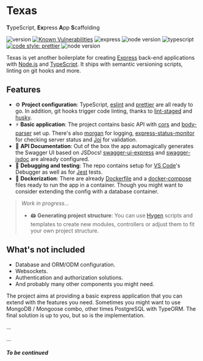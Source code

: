 # Texas
**T**ypeScript, **Ex**press **A**pp **S**caffolding

![version](https://img.shields.io/github/package-json/v/whereiswolf/texas) [![Known Vulnerabilities](https://snyk.io/test/github/whereiswolf/texas/badge.svg)](https://snyk.io/test/github/whereiswolf/texas) ![express](https://img.shields.io/github/package-json/dependency-version/whereiswolf/texas/express?color=lightgrey) ![node version](https://img.shields.io/badge/node-%3E%3D%2012.0.0-brightgreen) ![typescript](https://camo.githubusercontent.com/41c68e9f29c6caccc084e5a147e0abd5f392d9bc/68747470733a2f2f62616467656e2e6e65742f62616467652f547970655363726970742f7374726963742532302546302539462539322541412f626c7565) [![code style: prettier](https://img.shields.io/badge/code_style-prettier-ff69b4.svg?style=flat)](https://github.com/prettier/prettier) ![node version](https://img.shields.io/github/license/whereiswolf/texas)

Texas is yet another boilerplate for creating [Express](https://expressjs.com/) back-end applications with [Node.js](https://nodejs.org/en/) and [TypeScript](https://www.typescriptlang.org/). It ships with semantic versioning scripts, linting on git hooks and more.

## Features
- ⚙️ **Project configuration**: TypeScript, [eslint](https://eslint.org/) and [prettier](https://prettier.io/) are all ready to go. In addition, git hooks trigger code linting, thanks to [lint-staged](https://github.com/okonet/lint-staged) and [husky](https://github.com/typicode/husky).
- ⚡ **Basic application**: The project contains basic API with [cors]() and [body-parser]() set up. There's also [morgan](https://github.com/expressjs/morgan) for logging, [express-status-monitor](https://github.com/RafalWilinski/express-status-monitor) for checking server status and [Joi](https://github.com/hapijs/joi) for validation.
- 📗 **API Documentation**: Out of the box the app automagically generates the Swagger UI based on JSDocs! [swagger-ui-express](https://www.npmjs.com/package/swagger-ui-express) and [swagger-jsdoc](https://github.com/Surnet/swagger-jsdoc) are already configured.
- 🐛 **Debugging and testing**: The repo contains setup for [VS Code](https://code.visualstudio.com/)'s Debugger as well as for [Jest](https://jestjs.io/) tests.
- 🐳 **Dockerization**: There are already [Dockerfile](https://docs.docker.com/engine/reference/builder/) and a [docker-compose](https://docs.docker.com/compose/) files ready to run the app in a container. Though you might want to consider extending the config with a database container.
> *Work in progress...*
>- 🖨️ **Generating project structure**: You can use [Hygen](https://www.hygen.io/) scripts and templates to create new modules, controllers or adjust them to fit your own project structure.


## What's not included
- Database and ORM/ODM configuration.
- Websockets.
- Authentication and authorization solutions.
- And probably many other components you might need.

The project aims at providing a basic express application that you can extend with the features you need. Sometimes you might want to use MongoDB / Mongoose combo, other times PostgreSQL with TypeORM. The final solution is up to you, but so is the implementation.

...

...


##### To be continued